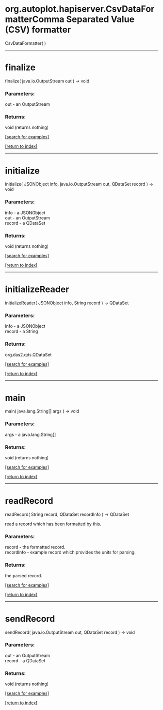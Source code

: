 # org.autoplot.hapiserver.CsvDataFormatterComma Separated Value (CSV) formatter
CsvDataFormatter( )


***
<a name="finalize"></a>
# finalize
finalize( java.io.OutputStream out ) &rarr; void



### Parameters:
out - an OutputStream

### Returns:
void (returns nothing)


<a href="https://github.com/autoplot/dev/search?q=finalize&unscoped_q=finalize">[search for examples]</a>

<a href="https://github.com/autoplot/documentation/blob/master/javadoc/index-all.md">[return to index]</a>

***
<a name="initialize"></a>
# initialize
initialize( JSONObject info, java.io.OutputStream out, QDataSet record ) &rarr; void



### Parameters:
info - a JSONObject
<br>out - an OutputStream
<br>record - a QDataSet

### Returns:
void (returns nothing)


<a href="https://github.com/autoplot/dev/search?q=initialize&unscoped_q=initialize">[search for examples]</a>

<a href="https://github.com/autoplot/documentation/blob/master/javadoc/index-all.md">[return to index]</a>

***
<a name="initializeReader"></a>
# initializeReader
initializeReader( JSONObject info, String record ) &rarr; QDataSet



### Parameters:
info - a JSONObject
<br>record - a String

### Returns:
org.das2.qds.QDataSet


<a href="https://github.com/autoplot/dev/search?q=initializeReader&unscoped_q=initializeReader">[search for examples]</a>

<a href="https://github.com/autoplot/documentation/blob/master/javadoc/index-all.md">[return to index]</a>

***
<a name="main"></a>
# main
main( java.lang.String[] args ) &rarr; void



### Parameters:
args - a java.lang.String[]

### Returns:
void (returns nothing)


<a href="https://github.com/autoplot/dev/search?q=main&unscoped_q=main">[search for examples]</a>

<a href="https://github.com/autoplot/documentation/blob/master/javadoc/index-all.md">[return to index]</a>

***
<a name="readRecord"></a>
# readRecord
readRecord( String record, QDataSet recordInfo ) &rarr; QDataSet

read a record which has been formatted by this.

### Parameters:
record - the formatted record.
<br>recordInfo - example record which provides the units for parsing.

### Returns:
the parsed record.

<a href="https://github.com/autoplot/dev/search?q=readRecord&unscoped_q=readRecord">[search for examples]</a>

<a href="https://github.com/autoplot/documentation/blob/master/javadoc/index-all.md">[return to index]</a>

***
<a name="sendRecord"></a>
# sendRecord
sendRecord( java.io.OutputStream out, QDataSet record ) &rarr; void



### Parameters:
out - an OutputStream
<br>record - a QDataSet

### Returns:
void (returns nothing)


<a href="https://github.com/autoplot/dev/search?q=sendRecord&unscoped_q=sendRecord">[search for examples]</a>

<a href="https://github.com/autoplot/documentation/blob/master/javadoc/index-all.md">[return to index]</a>

